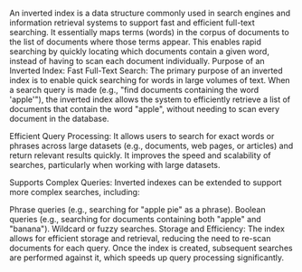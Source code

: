 An inverted index is a data structure commonly used in search engines and information retrieval systems to support fast and efficient full-text searching. It essentially maps terms (words) in the corpus of documents to the list of documents where those terms appear. This enables rapid searching by quickly locating which documents contain a given word, instead of having to scan each document individually.
Purpose of an Inverted Index:
Fast Full-Text Search: The primary purpose of an inverted index is to enable quick searching for words in large volumes of text. When a search query is made (e.g., "find documents containing the word 'apple'"), the inverted index allows the system to efficiently retrieve a list of documents that contain the word "apple", without needing to scan every document in the database.

Efficient Query Processing: It allows users to search for exact words or phrases across large datasets (e.g., documents, web pages, or articles) and return relevant results quickly. It improves the speed and scalability of searches, particularly when working with large datasets.

Supports Complex Queries: Inverted indexes can be extended to support more complex searches, including:

Phrase queries (e.g., searching for "apple pie" as a phrase).
Boolean queries (e.g., searching for documents containing both "apple" and "banana").
Wildcard or fuzzy searches.
Storage and Efficiency: The index allows for efficient storage and retrieval, reducing the need to re-scan documents for each query. Once the index is created, subsequent searches are performed against it, which speeds up query processing significantly.
